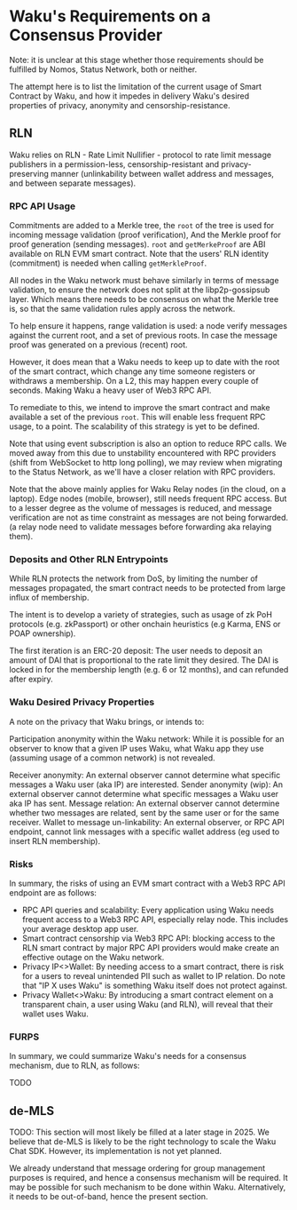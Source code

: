 # Waku's Requirements on a Consensus Provider

Note: it is unclear at this stage whether those requirements should be fulfilled by Nomos, Status Network, both or neither.

The attempt here is to list the limitation of the current usage of Smart Contract by Waku,
and how it impedes in delivery Waku's desired properties of privacy, anonymity and censorship-resistance.

## RLN

Waku relies on RLN - Rate Limit Nullifier - protocol to rate limit message publishers in a permission-less,
censorship-resistant and privacy-preserving manner (unlinkability between wallet address and messages, and between separate messages).

### RPC API Usage

Commitments are added to a Merkle tree, the `root` of the tree is used for incoming message validation (proof verification),
And the Merkle proof for proof generation (sending messages).
`root` and `getMerkeProof` are ABI available on RLN EVM smart contract.
Note that the users' RLN identity (commitment) is needed when calling `getMerkleProof`.

All nodes in the Waku network must behave similarly in terms of message validation, to ensure the network does not split at the libp2p-gossipsub layer.
Which means there needs to be consensus on what the Merkle tree is, so that the same validation rules apply across the network.

To help ensure it happens, range validation is used:
a node verify messages against the current root, and a set of previous roots. In case the message proof was generated on a previous (recent) root.

However, it does mean that a Waku needs to keep up to date with the root of the smart contract, which change any time someone registers or withdraws a membership.
On a L2, this may happen every couple of seconds.
Making Waku a heavy user of Web3 RPC API.

To remediate to this, we intend to improve the smart contract and make available a set of the previous `root`. 
This will enable less frequent RPC usage, to a point. The scalability of this strategy is yet to be defined.

Note that using event subscription is also an option to reduce RPC calls.
We moved away from this due to unstability encountered with RPC providers (shift from WebSocket to http long polling),
we may review when migrating to the Status Network, as we'll have a closer relation with RPC providers.

Note that the above mainly applies for Waku Relay nodes (in the cloud, on a laptop).
Edge nodes (mobile, browser), still needs frequent RPC access. 
But to a lesser degree as the volume of messages is reduced, and message verification are not as time constraint as messages are not being forwarded.
(a relay node need to validate messages before forwarding aka relaying them).

### Deposits and Other RLN Entrypoints

While RLN protects the network from DoS, by limiting the number of messages propagated,
the smart contract needs to be protected from large influx of membership.

The intent is to develop a variety of strategies, such as usage of zk PoH protocols (e.g. zkPassport) or other onchain heuristics (e.g Karma, ENS or POAP ownership).

The first iteration is an ERC-20 deposit: The user needs to deposit an amount of DAI that is proportional to the rate limit they desired.
The DAI is locked in for the membership length (e.g. 6 or 12 months), and can refunded after expiry.

### Waku Desired Privacy Properties

A note on the privacy that Waku brings, or intends to:

Participation anonymity within the Waku network:
While it is possible for an observer to know that a given IP uses Waku, what Waku app they use (assuming usage of a common network) is not revealed.

Receiver anonymity: An external observer cannot determine what specific messages a Waku user (aka IP) are interested.
Sender anonymity (wip): An external observer cannot determine what specific messages a Waku user aka IP has sent.
Message relation: An external observer cannot determine whether two messages are related, sent by the same user or for the same receiver.
Wallet to message un-linkability: An external observer, or RPC API endpoint, cannot link messages with a specific wallet address (eg used to insert RLN membership).

### Risks

In summary, the risks of using an EVM smart contract with a Web3 RPC API endpoint are as follows:

- RPC API queries and scalability: Every application using Waku needs frequent access to a Web3 RPC API, especially relay node. This includes your average desktop app user.
- Smart contract censorship via Web3 RPC API: blocking access to the RLN smart contract by major RPC API providers would make create an effective outage on the Waku network.
- Privacy IP<>Wallet: By needing access to a smart contract, there is risk for a users to reveal unintended PII such as wallet to IP relation. Do note that "IP X uses Waku" is something Waku itself does not protect against.
- Privacy Wallet<>Waku: By introducing a smart contract element on a transparent chain, a user using Waku (and RLN), will reveal that their wallet uses Waku.

### FURPS

In summary, we could summarize Waku's needs for a consensus mechanism, due to RLN, as follows:

TODO



## de-MLS

TODO: This section will most likely be filled at a later stage in 2025.
We believe that de-MLS is likely to be the right technology to scale the Waku Chat SDK.
However, its implementation is not yet planned.

We already understand that message ordering for group management purposes is required,
and hence a consensus mechanism will be required.
It may be possible for such mechanism to be done within Waku.
Alternatively, it needs to be out-of-band, hence the present section.